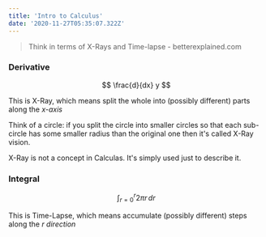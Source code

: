 ```yaml
---
title: 'Intro to Calculus'
date: '2020-11-27T05:35:07.322Z'
---
```


> Think in terms of X-Rays and Time-lapse - betterexplained.com


### Derivative
$$
\frac{d}{dx} y
$$

This is X-Ray, which means split the whole into (possibly different) parts along the _x-axis_

Think of a circle: if you split the circle into smaller circles so that each sub-circle has some smaller radius than the original one then it's called X-Ray vision.

X-Ray is not a concept in Calculas. It's simply used just to describe it.


### Integral

$$
\int_{r=0}^{r} 2 \pi r \,dr
$$

This is Time-Lapse, which means accumulate (possibly different) steps along the _r direction_